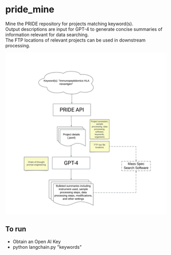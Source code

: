 # pride_mine

Mine the PRIDE repository for projects matching keyword(s). \
Output descriptions are input for GPT-4 to generate concise summaries of information relevant for data searching. \
The FTP locations of relevant projects can be used in downstream processing.

![Model](pride_mine.png)


## To run
- Obtain an Open AI Key
- python langchain.py "keywords"
